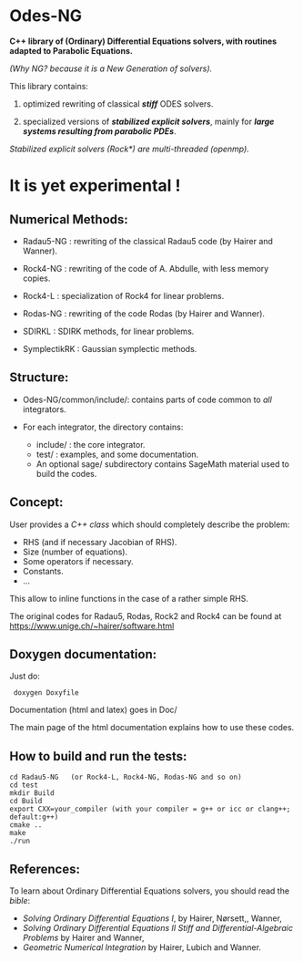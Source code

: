 Odes-NG
=======


**C++ library of (Ordinary) Differential  Equations solvers, with routines adapted to Parabolic Equations.**

_(Why NG? because it is a  New Generation of solvers)._

This library contains:

1) optimized rewriting of classical **_stiff_** ODES solvers.

2) specialized versions of **_stabilized explicit solvers_**, mainly for  **_large systems resulting from parabolic
PDEs_**.

_Stabilized explicit solvers (Rock*) are multi-threaded (openmp)._

It is yet experimental !
======================

Numerical Methods:
-----------------

* Radau5-NG : rewriting of the classical Radau5 code (by Hairer and Wanner).

* Rock4-NG  : rewriting of the code of A. Abdulle, with less memory copies.

* Rock4-L   : specialization of Rock4 for linear problems.

* Rodas-NG  : rewriting of the code Rodas (by Hairer and Wanner).

* SDIRKL    : SDIRK methods, for linear problems.

* SymplectikRK : Gaussian symplectic methods.



Structure:
---------

* Odes-NG/common/include/: contains parts of code common to _all_ integrators.

* For each integrator, the directory contains:

   * include/ : the core integrator.
   * test/ : examples, and some documentation.
   * An optional sage/ subdirectory contains SageMath material used to build the codes.

Concept:
-------

User provides a _C++ class_ which should completely describe the problem:

* RHS (and if necessary Jacobian of RHS).
* Size (number of equations).
* Some operators if necessary.
* Constants.
* ...

This allow to inline functions in the case of a rather simple RHS.


The original codes for Radau5, Rodas, Rock2 and Rock4 can be found at
https://www.unige.ch/~hairer/software.html

Doxygen documentation:
---------------------

Just do:

```
 doxygen Doxyfile 
```
Documentation (html and latex) goes in Doc/

 The main page of the html documentation explains how to use these codes.

How to build and run the tests:
-------------------------------
```
cd Radau5-NG   (or Rock4-L, Rock4-NG, Rodas-NG and so on)
cd test
mkdir Build
cd Build
export CXX=your_compiler (with your compiler = g++ or icc or clang++; default:g++)
cmake ..
make
./run
```
References:
----------
To learn about Ordinary Differential Equations solvers, you should read 
the _bible_:

* _Solving Ordinary Differential Equations I_, by Hairer,
Nørsett,, Wanner,
* _Solving Ordinary Differential Equations II Stiff and
  Differential-Algebraic Problems_ by Hairer and  Wanner,
* _Geometric Numerical Integration_ by Hairer, Lubich and  Wanner.
